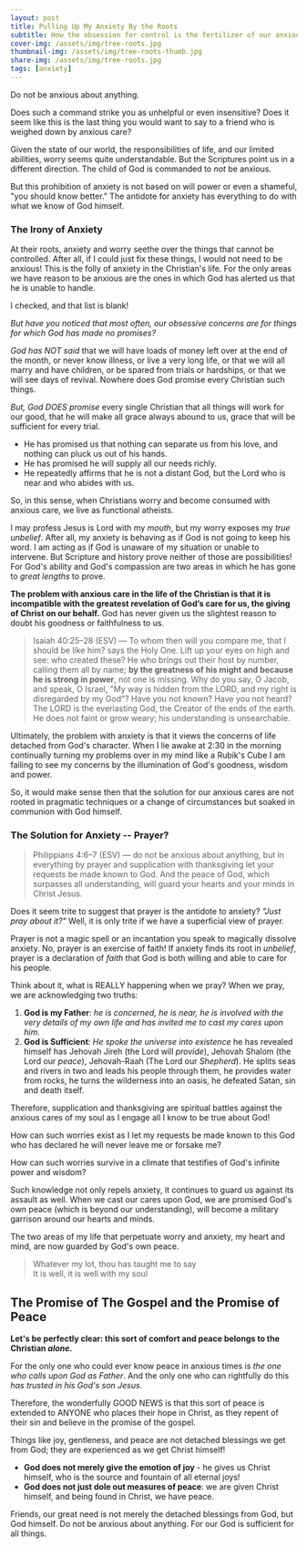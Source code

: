 ```yaml
---
layout: post
title: Pulling Up My Anxiety By the Roots
subtitle: How the obsession for control is the fertilizer of our anxious cares
cover-img: /assets/img/tree-roots.jpg
thumbnail-img: /assets/img/tree-roots-thumb.jpg
share-img: /assets/img/tree-roots.jpg
tags: [anxiety]
---
```


Do not be anxious about anything.

Does such a command strike you as unhelpful or even insensitive? Does it seem like this is the last thing you would want to say to a friend who is weighed down by anxious care? 

<!-- *read more* -->

Given the state of our world, the responsibilities of life, and our limited abilities, worry seems quite understandable. But the Scriptures point us in a different direction. The child of God is commanded to *not* be anxious. 

But this prohibition of anxiety is not based on will power or even a shameful, "you should know better." The antidote for anxiety has everything to do with what we know of God himself.

### The Irony of Anxiety
At their roots, anxiety and worry seethe over the things that cannot be controlled. After all, if I could just fix these things, I would not need to be anxious! This is the folly of anxiety in the Christian's life. For the only areas we have reason to be anxious are the ones in which God has alerted us that he is unable to handle. 

I checked, and that list is blank!

*But have you noticed that most often, our obsessive concerns are for things for which God has made no promises?* 

*God has NOT said* that we will have loads of money left over at the end of the month, or never know illness, or live a very long life, or that we will all marry and have children, or be spared from trials or hardships, or that we will see days of revival. Nowhere does God promise every Christian such things.

*But, God DOES promise* every single Christian that all things will work for our good, that he will make all grace always abound to us, grace that will be sufficient for every trial. 

- He has promised us that nothing can separate us from his love, and nothing can pluck us out of his hands. 
- He has promised he will supply all our needs richly. 
- He repeatedly affirms that he is not a distant God, but the Lord who is near and who abides with us.

So, in this sense, when Christians worry and become consumed with anxious care, we live as functional atheists. 

I may profess Jesus is Lord with my *mouth*, but my worry exposes my *true unbelief*. After all, my anxiety is behaving as if God is not going to keep his word. I am acting as if God is unaware of my situation or unable to intervene. But Scripture and history prove neither of those are possibilities! For God's ability and God's compassion are two areas in which he has gone to *great lengths* to prove.

**The problem with anxious care in the life of the Christian is that it is incompatible with the greatest revelation of God’s care for us, the giving of Christ on our behalf.** God has never given us the slightest reason to doubt his goodness or faithfulness to us.

> Isaiah 40:25–28 (ESV) — To whom then will you compare me, that I should be like him? says the Holy One. Lift up your eyes on high and see: who created these? He who brings out their host by number, calling them all by name; **by the greatness of his might and because he is strong in power**, not one is missing. Why do you say, O Jacob, and speak, O Israel, "My way is hidden from the LORD, and my right is disregarded by my God"? Have you not known? Have you not heard? The LORD is the everlasting God, the Creator of the ends of the earth. He does not faint or grow weary; his understanding is unsearchable.

Ultimately, the problem with anxiety is that it views the concerns of life detached from God's character. When I lie awake at 2:30 in the morning continually turning my problems over in my mind like a Rubik's Cube I am failing to see my concerns by the illumination of God's goodness, wisdom and power.

So, it would make sense then that the solution for our anxious cares are not rooted in pragmatic techniques or a change of circumstances but soaked in communion with God himself.

### The Solution for Anxiety -- Prayer?

> Philippians 4:6–7 (ESV) — do not be anxious about anything, but in everything by prayer and supplication with thanksgiving let your requests be made known to God. And the peace of God, which surpasses all understanding, will guard your hearts and your minds in Christ Jesus.

Does it seem trite to suggest that prayer is the antidote to anxiety? *"Just pray about it?"* Well, it is only trite if we have a superficial view of prayer. 

Prayer is not a magic spell or an incantation you speak to magically dissolve anxiety. No, prayer is an exercise of faith! If anxiety finds its root in *unbelief*, prayer is a declaration of *faith* that God is both willing and able to care for his people. 

Think about it, what is REALLY happening when we pray? When we pray, we are acknowledging two truths:

1. **God is my Father**: *he is concerned, he is near, he is involved with the very details of my own life and has invited me to cast my cares upon him.*
2. **God is Sufficient**: *He spoke the universe into existence* he has revealed himself has Jehovah Jireh (the Lord will *provide*), Jehovah Shalom (the Lord our *peace*), Jehovah-Raah (The Lord our *Shepherd*). He splits seas and rivers in two and leads his people through them, he provides water from rocks, he turns the wilderness into an oasis, he defeated Satan, sin and death itself.

Therefore, supplication and thanksgiving are spiritual battles against the anxious cares of my soul as I engage all I know to be true about God!

How can such worries exist as I let my requests be made known to this God who has declared he will never leave me or forsake me? 

How can such worries survive in a climate that testifies of God's infinite power and wisdom?

Such knowledge not only repels anxiety, it continues to guard us against its assault as well. When we cast our cares upon God, we are promised God's own peace (which is beyond our understanding), will become a military garrison around our hearts and minds. 

The two areas of my life that perpetuate worry and anxiety, my heart and mind, are now guarded by God's own peace.

> Whatever my lot, thou has taught me to say  
> It is well, it is well with my soul

## The Promise of The Gospel and the Promise of Peace
**Let's be perfectly clear: this sort of comfort and peace belongs to the Christian *alone*.** 

For the only one who could ever know peace in anxious times is *the one who calls upon God as Father*. And the only one who can rightfully do this *has trusted in his God's son Jesus.* 

Therefore, the wonderfully GOOD NEWS is that this sort of peace is extended to ANYONE who places their hope in Christ, as they repent of their sin and believe in the promise of the gospel.

Things like joy, gentleness, and peace are not detached blessings we get from God; they are experienced as we get Christ himself!
	
* **God does not merely give the emotion of joy** - he gives us Christ himself, who is the source and fountain of all eternal joys!
* **God does not just dole out measures of peace**: we are given Christ himself, and being found in Christ, we have peace.

Friends, our great need is not merely the detached blessings from God, but God himself. Do not be anxious about anything. For our God is sufficient for all things.